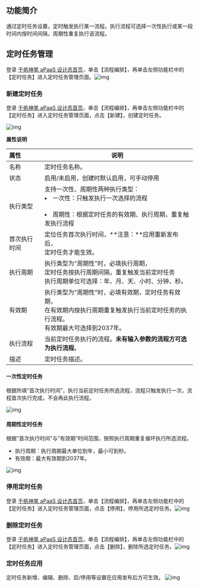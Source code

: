 
## 功能简介

通过定时任务设置，定时触发执行某一流程。执行流程可选择一次性执行或某一段时间内按时间间隔，周期性重复执行该流程。

## 定时任务管理

登录 [千帆神笔 aPaaS 设计态首页](https://apaas.cloud.tencent.com/)，单击【流程编排】，再单击左侧功能栏中的【定时任务】进入定时任务管理页面。![img](https://qcloudimg.tencent-cloud.cn/raw/fbb3cc7245b83087d442ba3b5186bad8.png)

### 新建定时任务

登录 [千帆神笔 aPaaS 设计态首页](https://apaas.cloud.tencent.com/)，单击【流程编排】，再单击左侧功能栏中的【定时任务】进入定时任务管理页面，点击【新建】，创建定时任务。

![img](https://qcloudimg.tencent-cloud.cn/raw/2c508239a6be2975a8d319162584a1e2.png)

**属性说明**

| 属性         | 说明                                                         |
| :----------- | ------------------------------------------------------------ |
| 名称         | 定时任务名称。                                               |
| 状态         | 启用/未启用，创建时默认启用，可手动停用                      |
| 执行类型     | 支持一次性、周期性两种执行类型：<br /><li>一次性：只触发执行一次选择的流程</li><br /><li>周期性：根据定时任务的有效期、执行周期，重复触发执行流程</li> |
| 首次执行时间 | 定位任务首次执行时间，**注意：**应用重新发布后，<br />定时任务才能生效。 |
| 执行周期     | 执行类型为"周期性"时，必填执行周期，<br />定时任务按执行周期间隔，重复触发当前定时任务<br />执行周期单位可选择：年、月、天、小时、分钟、秒。 |
| 有效期       | 执行类型为"周期性"时，必填有效期，定时任务有效期，<br />在有效期内按执行周期重复触发执行当前定时任务的执行流程。<br />有效期最大可选择到2037年。 |
| 执行流程     | 当前定时任务执行的流程。**未有输入参数的流程方可选为执行流程**。 |
| 描述         | 定时任务描述。                                               |

#### 一次性定时任务

根据所填“首次执行时间”，执行当前定时任务所选流程，流程只触发执行一次，流程首次执行完成，不会再此执行流程。

![img](https://qcloudimg.tencent-cloud.cn/raw/7a0baa0bf265fe59ef65749a45484982.png)


#### 周期性定时任务

根据"首次执行时间"与”有效期“时间范围，按照执行周期重复循环执行所选流程。

+ 执行周期：执行周期最大单位到年，最小可到秒。
+ 有效期：最大有效期到2037年。

![img](https://qcloudimg.tencent-cloud.cn/raw/2005444ed2af6c6fa36c6dbd13e175ea.png)

### 停用定时任务

登录 [千帆神笔 aPaaS 设计态首页](https://apaas.cloud.tencent.com/)，单击【流程编排】，再单击左侧功能栏中的【定时任务】进入定时任务管理页面，点击【停用】，停用所选定时任务。![img](https://qcloudimg.tencent-cloud.cn/raw/01b312ae1e80923da9acfb3a8e2a42f9.png)

### 删除定时任务

登录 [千帆神笔 aPaaS 设计态首页](https://apaas.cloud.tencent.com/)，单击【流程编排】，再单击左侧功能栏中的【定时任务】进入定时任务管理页面，点击【删除】，删除所选定时任务。![img](https://qcloudimg.tencent-cloud.cn/raw/85b27455c7cc118b27bce3324779bdfd.png)

### 定时任务应用

 定时任务新增、编辑、删除、启/停用等设置在应用发布后方可生效。 ![img](https://qcloudimg.tencent-cloud.cn/raw/87a87e9eace73e12d7d75422313f8e92.png)

